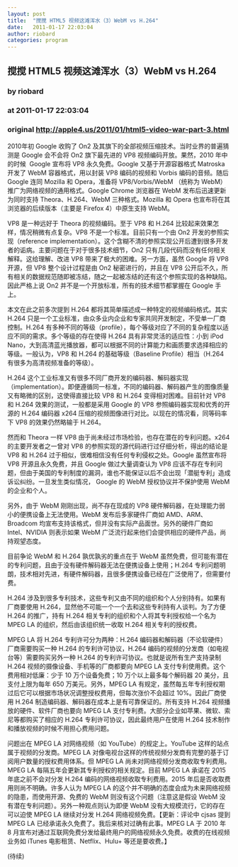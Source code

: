 ```yaml
---
layout: post
title:  "搅搅 HTML5 视频这滩浑水（3）WebM vs H.264"
date:   2011-01-17 22:03:04
author: riobard
categories: program
---
```


## 搅搅 HTML5 视频这滩浑水（3）WebM vs H.264
### by riobard
### at 2011-01-17 22:03:04
### original <http://apple4.us/2011/01/html5-video-war-part-3.html>

<p>2010年初 Google 收购了 On2 及其旗下的全部视频压缩技术。当时业界的普遍猜测是 Google 会不会将 On2 旗下最先进的 VP8 视频编码开放。果然，2010 年中的时候  Google 宣布将 VP8 永久免费。Google 又基于开源容器格式 Matroska 开发了 WebM 容器格式，用以封装 VP8 编码的视频和 Vorbis 编码的音频。随后 Google 连同 Mozilla 和 Opera，准备将 VP8/Vorbis/WebM （统称为 WebM）推广为网络视频的通用格式。Google Chrome 浏览器在 WebM 发布后迅速更新为同时支持 Theora、H.264、WebM 三种格式。Mozilla 和 Opera 也宣布将在其浏览器的后续版本（主要是 Firefox 4）中原生支持 WebM。</p>
<p>VP8 是一种远好于 Theora 的视频编码。至于 VP8 和 H.264 比较起来效果怎样，情况稍微有点复杂。VP8 不是一个标准。目前只有一个由 On2 开发的参照实现（reference implementation）。这个含糊不清的参照实现公开后遭到很多开发者的诟病。主要问题在于对于很多技术细节，On2 只有几段代码而没有任何相关解释。这给理解、改进 VP8 带来了极大的困难。另一方面，虽然 Google 将 VP8 开源，但 VP8 整个设计过程是由 On2 秘密进行的，并且在 VP8 公开后不久，所有相关的数据规范随即被冻结，随之一起被冻结的还有这个参照实现的各种缺陷。因此严格上说 On2 并不是一个开放标准，所有的技术细节都掌握在 Google 手上。</p>
<p>本文在此之前多次提到 H.264 都将其简单描述成一种特定的视频编码格式。其实 H.264 只是一个工业标准，由众多业内企业和专家共同开发制定，不受单一厂商控制。H.264 有多种不同的等级（profile），每个等级对应了不同的复杂程度以适应不同的需求。多个等级的存在使得 H.264 具有非常灵活的适应性：小到 iPod Nano，大到高清蓝光播放器，都可以根据不同的计算能力和画质要求选择相应的等级。一般认为，VP8 和 H.264 的基础等级（Baseline Profile）相当（H.264 有很多为高清视频准备的等级）。</p>
<p>H.264 这个工业标准又有很多不同厂商开发的编码器、解码器实现（implementation）。即便遵循同一标准，不同的编码器、解码器产生的图像质量又有略微的区别，这使得直接比较 VP8 和 H.264 变得相对困难。目前针对 VP8 和 H.264 效果的测试，一般都是采用 Google 的 VP8 参照编码器实现和优秀的开源的 H.264 编码器 x264 压缩的视频图像进行对比。以现在的情况看，同等码率下 VP8 的效果仍然略输于 H.264。</p>
<p>然而和 Theora 一样 VP8 由于尚未经过市场检验，也存在潜在的专利问题。x264 的主要开发者之一曾对 VP8 的参照实现的源代码进行过仔细分析，得出的结论是 VP8 和 H.264 过于相似，很难相信没有任何专利侵权之处。Google 虽然宣布将 VP8 开源且永久免费，并且 Google 做过大量调查认为 VP8 应该不存在专利问题，但由于美国的专利制度的漏洞，谁也不能保证以后不会出现「潜艇专利」造成诉讼纠纷。一旦发生类似情况， Google 的 WebM 授权协议并不保护使用 WebM 的企业和个人。</p>
<p>另外，由于 WebM 刚刚出现，尚不存在现成的 VP8 硬件解码器，在处理能力弱小的便携设备上无法使用。WebM 发布后多家硬件厂商如 AMD、ARM、Broadcom 均宣布支持该格式，但并没有实际产品面世。另外的硬件厂商如 Intel、NVIDIA 则表示如果 WebM 广泛流行起来他们会提供相应的硬件产品，尚持观望态度。</p>
<p>目前争论 WebM 和 H.264 孰优孰劣的重点在于 WebM 虽然免费，但可能有潜在的专利问题，且由于没有硬件解码器无法在便携设备上使用；H.264 专利问题明朗，技术相对先进，有硬件解码器，且很多便携设备已经在广泛使用了，但需要付费。</p>
<p>H.264 涉及到很多专利技术，这些专利又由不同的组织和个人分别持有。如果有厂商要使用 H.264，显然他不可能一个一个去和这些专利持有人谈判。为了方便 H.264 的推广，持有 H.264 相关专利的组织和个人将其专利授权给一个名为 MPEG LA 的组织，然后由该组织统一收取 H.264 相关专利的授权费。</p>
<p>MPEG LA 将 H.264 专利许可分为两种：H.264 编码器和解码器（不论软硬件）厂商需要购买一种 H.264 的专利许可协议，H.264 编码的视频的分发商（如电视台等）需要购买另外一种 H.264 的专利许可协议。也就是说所有生产支持录制 H.264 视频的摄像设备、手机等的厂商都要向 MPEG LA 支付专利使用费。这个费用相对低廉：少于 10 万个设备免费；10 万个以上最多每个解码器 20 美分，且支付上限为每年 650 万美元。另外，MPEG LA 有规定，虽然每五年专利授权期过后它可以根据市场状况调整授权费用，但每次涨价不会超过 10%。因此厂商使用 H.264 制造编码器、解码器在成本上是有可靠保证的。所有支持 H.264 视频播放的硬件、软件厂商也要向 MPEG LA 支付专利费。大部分企业如苹果、微软、索尼等都购买了相应的 H.264 专利许可协议，因此最终用户在使用 H.264 技术制作和播放视频的时候不用担心费用问题。</p>
<p>问题出在 MPEG LA 对网络视频（如 YouTube）的规定上。YouTube 这样的站点属于视频的分发商。MPEG LA 对像电视台这样的传统视频分发商有完整的基于订阅用户数量的授权费用体系。但 MPEG LA 尚未对网络视频分发商收取专利费用。MPEG LA 每隔五年会更新其专利授权的相关规定。目前 MPEG LA 承诺在 2015 年底之前不会对分发 H.264 编码的网络视频收取专利费用。2015 年后是否收取费用则尚不明确。许多人认为 MPEG LA 的这个并不明确的态度会成为未来网络视频的隐患，而使用开源、免费的 WebM 则没有这个问题（注意这是假设 WebM 没有潜在专利问题）。另外一种观点则认为即便 WebM 没有大规模流行，它的存在可以迫使 MPEG LA 继续对分发 H.264 网络视频免费。【更新：评论中 cjsas 提到 MPEG LA 已经承诺永久免费了。我后来核对过确有此事。MPEG LA 于 2010 年 8 月宣布对通过互联网免费分发给最终用户的网络视频永久免费。收费的在线视频业务如 iTunes 电影租赁、Netflix、Hulu+ 等还是要收费。】</p>
<p>(待续)</p>